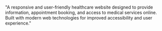 "A responsive and user-friendly healthcare website designed to provide information, appointment booking, and access to medical services online. Built with modern web technologies for improved accessibility and user experience."
